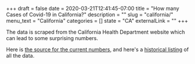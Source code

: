 +++ 
draft = false
date = 2020-03-21T12:41:45-07:00
title = "How many Cases of Covid-19 in California?"
description = ""
slug = "california/"
menu_text = "California"
categories = []
state = "CA"
externalLink = ""
+++

The data is scraped from the California Health Department website which can lead to some surprising numbers.

Here is [the source for the current numbers](https://www.cdph.ca.gov/Programs/CID/DCDC/Pages/Immunization/ncov2019.aspx), and here's a [historical listing](https://covidtracking.com/data/state/california#historical) of all the data.